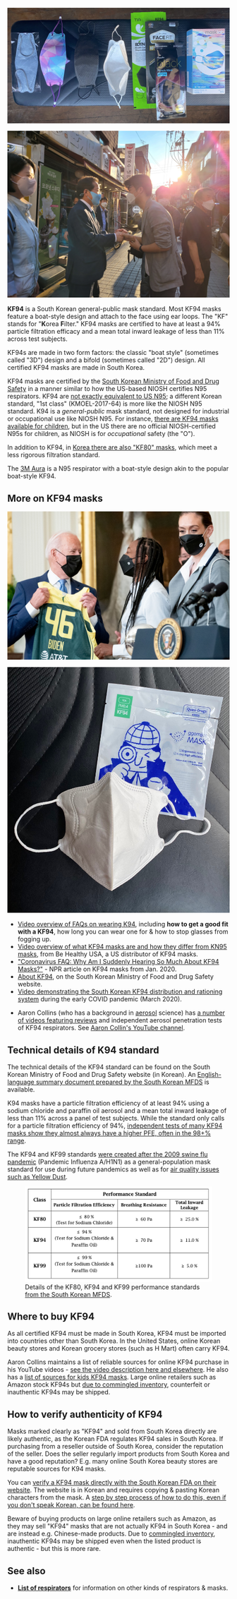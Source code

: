 ![Some KF94 masks. Pictured masks are the classic "boat style" KF94. Note that masklab (pictured) is not a certified KF94, but is "KF style." Left to right: masklab, masklab, BOTN large black, masklab, BOTN large black, Bluna Face Fit, LG Airwasher, masklab.](media/kf94-examples.jpg)

![Several individuals wearing KF94 masks while meeting South Korean presidential candidate Hong Joon-pyo on September 19, 2021. Photo [CC-BY-SA 고려](https://commons.wikimedia.org/wiki/File:Hong_Joon-pyo,_Bae_Hyun-jin_in_Jamsil_Saemaeul_Market_\(1\).jpg).](media/Hong_Joon-pyo,_Bae_Hyun-jin_in_Jamsil_Saemaeul_Market.jpg)

**KF94** is a South Korean general-public mask standard. Most KF94 masks feature a boat-style design and attach to the face using ear loops. The "KF" stands for "**K**orea **F**ilter." KF94 masks are certified to have at least a 94% particle filtration efficacy and a mean total inward leakage of less than 11% across test subjects.

KF94s are made in two form factors: the classic "boat style" (sometimes called "3D") design and a bifold (sometimes called "2D") design. All certified KF94 masks are made in South Korea.

KF94 masks are certified by the [South Korean Ministry of Food and Drug Safety](https://mfds.go.kr/eng/brd/m_65/view.do?seq=11&srchFr=&srchTo=&srchWord=&srchTp=&itm_seq_1=0&itm_seq_2=0&multi_itm_seq=0&company_cd=&company_nm=&page=1) in a manner similar to how the US-based NIOSH certifies N95 respirators. KF94 are [not exactly equivalent to US N95](https://multimedia.3m.com/mws/media/1793278O/3m-anz-2020-respiratory-protection-faq-healthcare.pdf); a different Korean standard, "1st class" (KMOEL-2017-64) is more like the NIOSH N95 standard. K94 is a *general-public* mask standard, not designed for industrial or occupational use like NIOSH N95. For instance, [there are KF94 masks available for children](https://www.youtube.com/watch?v=A88AGnN-nwI), but in the US there are no official NIOSH-certified N95s for children, as NIOSH is for *occupational* safety (the "O").

In addition to KF94, in [Korea there are also "KF80" masks](https://www.mfds.go.kr/eng/brd/m_75/view.do?seq=35&srchFr=&srchTo=&srchWord=&srchTp=&itm_seq_1=0&itm_seq_2=0&multi_itm_seq=0&company_cd=&company_nm=&page=1), which meet a less rigorous filtration standard.

The [3M Aura](/3M_Aura) is a N95 respirator with a boat-style design akin to the popular boat-style KF94.

## More on KF94 masks

![KF94 style masks worn by WNBA championship winning team-members at the White House. Official White House photo by Adam Schultz, US government work in public domain, August 23, 2021.](media/white-house-kf94-seattle-storm-2021-8-23.jpg)

![In addition to the iconic boat style (sometimes called "3D") KF94 design, there is also a bifold ("2D") KF94 design.](media/2d-KF94-design.JPG)

-   [Video overview of FAQs on wearing K94](https://www.youtube.com/watch?v=_In-nBP6WkQ), including **how to get a good fit with a KF94**, how long you can wear one for & how to stop glasses from fogging up.
-   [Video overview of what KF94 masks are and how they differ from KN95 masks](https://www.youtube.com/watch?app=desktop&v=hf4fAujzLL0), from Be Healthy USA, a US distributor of KF94 masks.
-   ["Coronavirus FAQ: Why Am I Suddenly Hearing So Much About KF94 Masks?"](https://www.npr.org/sections/goatsandsoda/2021/01/22/959683338/coronavirus-faq-why-am-i-suddenly-hearing-so-much-about-kf94-masks) - NPR article on KF94 masks from Jan. 2020.
-   [About KF94](https://www.mfds.go.kr/eng/brd/m_75/view.do?seq=35&srchFr=&srchTo=&srchWord=&srchTp=&itm_seq_1=0&itm_seq_2=0&multi_itm_seq=0&company_cd=&company_nm=&page=1), on the South Korean Ministry of Food and Drug Safety website.
-   [Video demonstrating the South Korean KF94 distribution and rationing system](https://www.youtube.com/watch?app=desktop&v=katglAKrROI) during the early COVID pandemic (March 2020).

<!-- -->

-   Aaron Collins (who has a background in [aerosol](/Aerosol) science) has [a number of videos featuring reviews](https://www.youtube.com/watch?v=WE5Uo3F2TdU) and independent aerosol penetration tests of KF94 respirators. See [Aaron Collin's YouTube channel](https://www.youtube.com/user/coll0412/videos).

## Technical details of K94 standard

The technical details of the KF94 standard can be found on the South Korean Ministry of Food and Drug Safety website (in Korean). An [English-language summary document prepared by the South Korean MFDS](https://www.mfds.go.kr/brd/m_578/down.do?brd_id=plc0159&seq=41851&data_tp=A&file_seq=1) is available.

K94 masks have a particle filtration efficiency of at least 94% using a sodium chloride and paraffin oil aerosol and a mean total inward leakage of less than 11% across a panel of test subjects. While the standard only calls for a particle filtration efficiency of 94%, [independent tests of many KF94 masks show they almost always have a higher PFE, often in the 98+% range](https://docs.google.com/spreadsheets/d/1M0mdNLpTWEGcluK6hh5LjjcFixwmOG853Ff45d3O-L0/edit).

The KF94 and KF99 standards [were created after the 2009 swine flu pandemic](https://overseas.mofa.go.kr/hk-en/brd/m_1495/down.do?brd_id=8158&seq=761355&data_tp=A&file_seq=2) (Pandemic Influenza A/H1N1) as a general-population mask standard for use during future pandemics as well as for [air quality issues such as Yellow Dust](https://english.seoul.go.kr/policy/welfare-health-security/measures-in-case-of-yellow-dust/).

<figure class="wide"><img src="media/kf94-standard-from-document.png">
<figcaption>Details of the KF80, KF94 and KF99 performance standards <a href="https://www.mfds.go.kr/brd/m_578/down.do?brd_id=plc0159&amp;seq=41851&amp;data_tp=A&amp;file_seq=1">from the South Korean MFDS</a>.</figcaption>
</figure>

## Where to buy KF94

As all certified KF94 must be made in South Korea, KF94 must be imported into countries other than South Korea. In the United States, online Korean beauty stores and Korean grocery stores (such as H Mart) often carry KF94.

Aaron Collins maintains a list of reliable sources for online KF94 purchase in his YouTube videos - [see the video description here and elsewhere](https://www.youtube.com/watch?v=WE5Uo3F2TdU&t=637s). He also has a [list of sources for kids KF94 masks](https://www.youtube.com/watch?v=A88AGnN-nwI). Large online retailers such as Amazon stock KF94s but [due to commingled inventory](https://www.redpoints.com/blog/amazon-commingled-inventory-management/), counterfeit or inauthentic KF94s may be shipped.

## How to verify authenticity of KF94

Masks marked clearly as "KF94" and sold from South Korea directly are likely authentic, as the Korean FDA regulates KF94 sales in South Korea. If purchasing from a reseller outside of South Korea, consider the reputation of the seller. Does the seller regularly import products from South Korea and have a good reputation? E.g. many online South Korea beauty stores are reputable sources for K94 masks.

You can [verify a KF94 mask directly with the South Korean FDA on their website](https://nedrug.mfds.go.kr/pbp/CCBCC01/getList). The website is in Korean and requires copying & pasting Korean characters from the mask. A [step by step process of how to do this, even if you don't speak Korean, can be found here](https://overseas.mofa.go.kr/my-en/brd/m_21422/view.do?seq=110).

Beware of buying products on large online retailers such as Amazon, as they may sell "KF94" masks that are not actually KF94 in South Korea - and are instead e.g. Chinese-made products. Due to [commingled inventory](https://www.redpoints.com/blog/amazon-commingled-inventory-management/), inauthentic KF94s may be shipped even when the listed product is authentic - but this is more rare.

## See also

-   **[List of respirators](/List_of_respirators)** for information on other kinds of respirators & masks.
